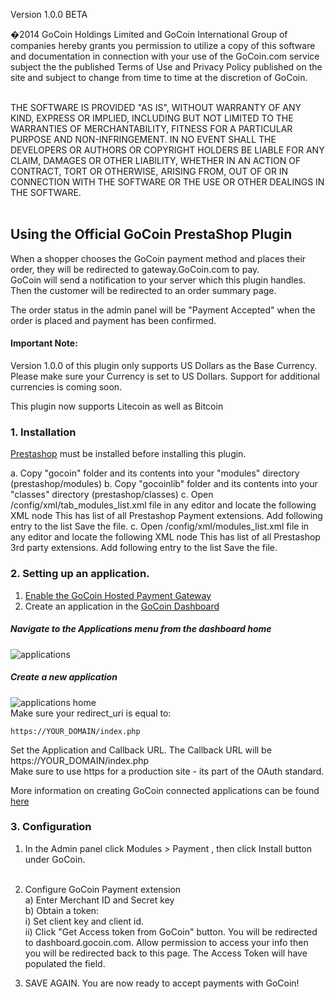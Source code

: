 Version 1.0.0 BETA

�2014 GoCoin Holdings Limited and GoCoin International Group of companies hereby grants you permission to utilize a copy of this software and documentation in connection with your use of the GoCoin.com service subject the the published Terms of Use and Privacy Policy published on the site and subject to change from time to time at the discretion of GoCoin.<br><br>

THE SOFTWARE IS PROVIDED "AS IS", WITHOUT WARRANTY OF ANY KIND, EXPRESS OR IMPLIED, INCLUDING BUT NOT LIMITED TO THE WARRANTIES OF MERCHANTABILITY, FITNESS FOR A PARTICULAR PURPOSE AND NON-INFRINGEMENT. IN NO EVENT SHALL THE DEVELOPERS OR AUTHORS OR COPYRIGHT HOLDERS BE LIABLE FOR ANY CLAIM, DAMAGES OR OTHER LIABILITY, WHETHER IN AN ACTION OF CONTRACT, TORT OR OTHERWISE, ARISING FROM, OUT OF OR IN CONNECTION WITH THE SOFTWARE OR THE USE OR OTHER DEALINGS IN THE SOFTWARE.<br><br>

## Using the Official GoCoin PrestaShop Plugin
When a shopper chooses the GoCoin payment method and places their order, they will be redirected to gateway.GoCoin.com to pay.  
GoCoin will send a notification to your server which this plugin handles.  Then the customer will be redirected to an order summary page.  

The order status in the admin panel will be "Payment Accepted" when the order is placed and payment has been confirmed. 

#### Important Note: 
Version 1.0.0 of this plugin only supports US Dollars as the Base Currency. Please make sure your Currency is set to US Dollars. Support for additional currencies is coming soon. 

This plugin now supports Litecoin as well as Bitcoin

### 1. Installation
[Prestashop](http://www.prestashop.com/) must be installed before installing this plugin.

a. 	Copy "gocoin" folder and its contents into your "modules" directory (prestashop/modules)
b. 	Copy "gocoinlib" folder and its contents into your "classes" directory (prestashop/classes)
c. 	Open /config/xml/tab_modules_list.xml file in any editor and locate the following XML node 
		<tab class_name="AdminPayment" display_type="default_list">
		This has list of all Prestashop Payment extensions. Add following entry to the list
		<module name="gocoin" position="32"/>
		Save the file.
c.	Open /config/xml/modules_list.xml file in any editor and locate the following XML node 
		<modules type="partner">
		This has list of all Prestashop 3rd party extensions. Add following entry to the list
		<module name="gocoin"/> 
		Save the file.

### 2. Setting up an application.
1) [Enable the GoCoin Hosted Payment Gateway](http://www.gocoin.com/docs/hosted_gateway)<br>
2) Create an application in the [GoCoin Dashboard](https://dashboard.gocoin.com)

##### Navigate to the Applications menu from the dashboard home<br>
![applications](https://dl.dropboxusercontent.com/spa/pvghiam459l0yh2/rj1pj_-a.png)

##### Create a new application <br>
![applications home](https://dl.dropboxusercontent.com/spa/pvghiam459l0yh2/s61g2gn8.png)<br>
Make sure your redirect_uri is equal to:

```
https://YOUR_DOMAIN/index.php
```

Set the Application and Callback URL. The Callback URL will be https://YOUR_DOMAIN/index.php<br>
Make sure to use https for a production site - its part of the OAuth standard.

More information on creating GoCoin connected applications can be found [here](http://www.gocoin.com/docs/create_application)

### 3. Configuration

1. In the Admin panel click Modules > Payment , then click Install button under GoCoin. <br><br>

2. Configure GoCoin Payment extension<br>
  a) Enter Merchant ID and Secret key <br>
  b) Obtain a token:<br>
    i) Set client key and client id. <br>
    ii) Click "Get Access token from GoCoin" button. You will be redirected to dashboard.gocoin.com. Allow permission to access your info then you will be redirected back to this page. The Access Token will have populated the field. <br>
3. SAVE AGAIN. You are now ready to accept payments with GoCoin!
